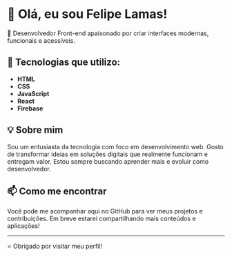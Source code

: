 # 👋 Olá, eu sou Felipe Lamas!

🎯 Desenvolvedor Front-end apaixonado por criar interfaces modernas, funcionais e acessíveis.

## 🚀 Tecnologias que utilizo:
- **HTML**
- **CSS**
- **JavaScript**
- **React**
- **Firebase**

## 💡 Sobre mim
Sou um entusiasta da tecnologia com foco em desenvolvimento web. Gosto de transformar ideias em soluções digitais que realmente funcionam e entregam valor. Estou sempre buscando aprender mais e evoluir como desenvolvedor.

## 📫 Como me encontrar
Você pode me acompanhar aqui no GitHub para ver meus projetos e contribuições. Em breve estarei compartilhando mais conteúdos e aplicações!

---

⭐ Obrigado por visitar meu perfil!
